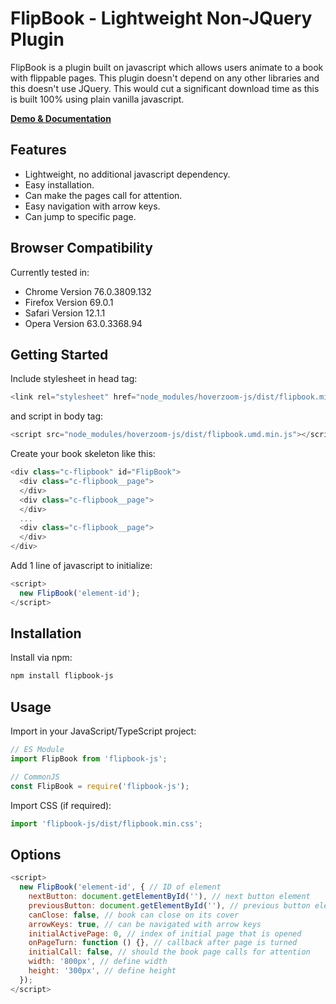 # FlipBook - Lightweight Non-JQuery Plugin

FlipBook is a plugin built on javascript which allows users animate to a book with flippable pages.
This plugin doesn't depend on any other libraries and this doesn't use JQuery.
This would cut a significant download time as this is built 100% using plain vanilla javascript.

[**Demo & Documentation**](https://hoverzoom-js.vercel.app)

## Features

* Lightweight, no additional javascript dependency.
* Easy installation.
* Can make the pages call for attention.
* Easy navigation with arrow keys.
* Can jump to specific page.

## Browser Compatibility

Currently tested in:

* Chrome Version 76.0.3809.132
* Firefox Version 69.0.1
* Safari Version 12.1.1
* Opera Version 63.0.3368.94

## Getting Started

Include stylesheet in head tag:
```js
<link rel="stylesheet" href="node_modules/hoverzoom-js/dist/flipbook.min.css">
```

and script in body tag:
```js
<script src="node_modules/hoverzoom-js/dist/flipbook.umd.min.js"></script>
```

Create your book skeleton like this:
```js
<div class="c-flipbook" id="FlipBook">
  <div class="c-flipbook__page">
  </div>
  <div class="c-flipbook__page">
  </div>
  ...
  <div class="c-flipbook__page">
  </div>
</div>
```

Add 1 line of javascript to initialize:
```js
<script>
  new FlipBook('element-id');
</script>
```
## Installation

Install via npm:

```sh
npm install flipbook-js
```

## Usage

Import in your JavaScript/TypeScript project:

```js
// ES Module
import FlipBook from 'flipbook-js';

// CommonJS
const FlipBook = require('flipbook-js');
```

Import CSS (if required):

```js
import 'flipbook-js/dist/flipbook.min.css';
```

## Options

```js
<script>
  new FlipBook('element-id', { // ID of element
    nextButton: document.getElementById(''), // next button element
    previousButton: document.getElementById(''), // previous button element
    canClose: false, // book can close on its cover
    arrowKeys: true, // can be navigated with arrow keys
    initialActivePage: 0, // index of initial page that is opened
    onPageTurn: function () {}, // callback after page is turned
    initialCall: false, // should the book page calls for attention
    width: '800px', // define width
    height: '300px', // define height
  });
</script>
```
